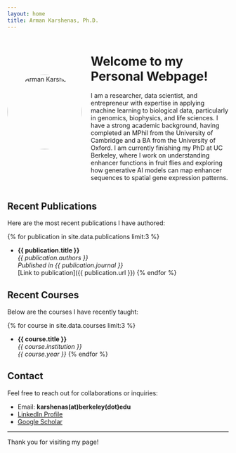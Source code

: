 ```yaml
---
layout: home
title: Arman Karshenas, Ph.D.
---
```


<div style="display: flex; align-items: center; width: 100%;">
    <img src="{{ site.baseurl }}/assets/images/headshot.jpg" alt="Dr. Arman Karshenas" class="profile-photo" style="width: 170px; height: 170px; border-radius: 50%; margin-right: 20px;">
    <div>
        <h1>Welcome to my Personal Webpage!</h1>
        <p>
            I am a researcher, data scientist, and entrepreneur with expertise in applying machine learning to biological data, particularly in genomics, biophysics, and life sciences. I have a strong academic background, having completed an MPhil from the University of Cambridge and a BA from the University of Oxford. I am currently finishing my PhD at UC Berkeley, where I work on understanding enhancer functions in fruit flies and exploring how generative AI models can map enhancer sequences to spatial gene expression patterns.
        </p>
    </div>
</div>

## Recent Publications
Here are the most recent publications I have authored:

{% for publication in site.data.publications limit:3 %}
- **{{ publication.title }}**  
  *{{ publication.authors }}*  
  *Published in {{ publication.journal }}*  
  [Link to publication]({{ publication.url }})
{% endfor %}

## Recent Courses
Below are the courses I have recently taught:

{% for course in site.data.courses limit:3 %}
- **{{ course.title }}**  
  *{{ course.institution }}*  
  *{{ course.year }}*
{% endfor %}

## Contact

Feel free to reach out for collaborations or inquiries:

- Email: **karshenas(at)berkeley(dot)edu**
- [LinkedIn Profile](https://www.linkedin.com/in/arman-karshenas-ph-d-283a3990/)
- [Google Scholar](https://scholar.google.co.uk/citations?user=viit6XUAAAAJ&hl=en)

---
Thank you for visiting my page!

